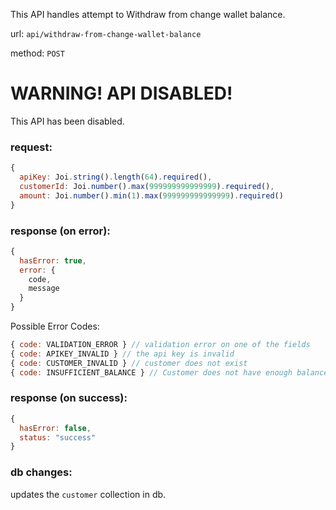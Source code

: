 This API handles attempt to Withdraw from change wallet balance.

url: `api/withdraw-from-change-wallet-balance`

method: `POST`

# WARNING! API DISABLED!

This API has been disabled.

### request: 
```js
{
  apiKey: Joi.string().length(64).required(),
  customerId: Joi.number().max(999999999999999).required(),
  amount: Joi.number().min(1).max(999999999999999).required()
}
```

### response (on error):
```js
{
  hasError: true,
  error: {
    code,
    message
  }
}
```

Possible Error Codes:
```js
{ code: VALIDATION_ERROR } // validation error on one of the fields
{ code: APIKEY_INVALID } // the api key is invalid
{ code: CUSTOMER_INVALID } // customer does not exist
{ code: INSUFFICIENT_BALANCE } // Customer does not have enough balance to pay this amount
```

### response (on success):
```js
{
  hasError: false,
  status: "success"
}
```

### db changes:
updates the `customer` collection in db.